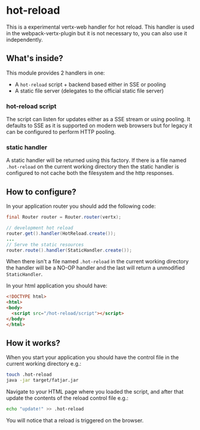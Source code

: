 # hot-reload

This is a experimental vertx-web handler for hot reload. This handler is used
in the webpack-vertx-plugin but it is not necessary to, you can also use it
independently.

## What's inside?

This module provides 2 handlers in one:

* A `hot-reload` script + backend based either in SSE or pooling
* A static file server (delegates to the official static file server)

### hot-reload script

The script can listen for updates either as a SSE stream or using pooling.
It defaults to SSE as it is supported on modern web browsers but for legacy
it can be configured to perform HTTP pooling.

### static handler

A static handler will be returned using this factory. If there is a
file named `.hot-reload` on the current working directory then the static
handler is configured to not cache both the filesystem and the http responses.

## How to configure?

In your application router you should add the following code:

```java
final Router router = Router.router(vertx);

// development hot reload
router.get().handler(HotReload.create());
...
// Serve the static resources
router.route().handler(StaticHandler.create());
```

When there isn't a file named `.hot-reload` in the current working directory the handler will
be a NO-OP handler and the last will return a unmodified `StaticHandler`.

In your html application you should have:

```html
<!DOCTYPE html>
<html>
<body>
  <script src="/hot-reload/script"></script>
</body>
</html>
```

## How it works?

When you start your application you should have the control file in the current working directory e.g.:

```bash
touch .hot-reload
java -jar target/fatjar.jar
```

Navigate to your HTML page where you loaded the script, and after that update the contents
of the reload control file e.g.:

```bash
echo "update!" >> .hot-reload
```

You will notice that a reload is triggered on the browser.
